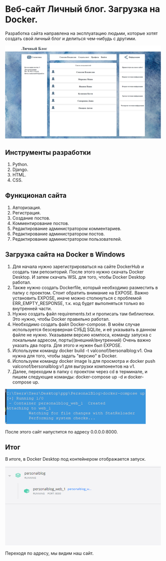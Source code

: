 Веб-сайт Личный блог. Загрузка на Docker.
==================
Разработка сайта направлена на эксплуатацию людьми, которые хотят создать свой личный блог и делиться чем-нибудь с другими.

![GitHub](/screenshots/1scr.png)

Инструменты разработки
-------------------
1. Python.
2. Django.
3. HTML.
4. CSS.

Функционал сайта
-------------------
1. Авторизация.
2. Регистрация.
3. Создание постов.
4. Комментирование постов.
5. Редактирование администратором комментариев.
6. Редактирование администратором постов.
7. Редактирование администратором пользователей.

Загрузка сайта на Docker в Windows
-------------------
1. Для начала нужно зарегистрироваться на сайте DockerHub и создать там репозиторий. После этого нужно скачать Docker Desktop. И затем скачать WSL для того, чтобы Docker Desktop работал.
2. Также нужно создать Dockerfile, который необходимо разместить в папку с проектом. Стоит обратить внимание на EXPOSE. Важно установить EXPOSE, иначе можно столкнуться с проблемой ERR_EMPTY_RESPONSE, т.к. код будет выполняться только во внутренней части.
3. Нужно создать файл requirements.txt и прописать там библиотеки. Это нужно, чтобы Docker правильно работал.
4. Необходимо создать файл Docker-compose. В моём случае используется безсерверная СУБД SQLite, и её указывать в данном файле не нужно. Указываем версию компоса, команду запуска с локальным адресом, порты((внешний/внутренний) Очень важно указать два порта. Для этого и нужен был EXPOSE.
5. Используем команду docker build -t valconof/bersonalblog:v1. Она нужна для того, чтобы задать "версию" в Docker.
6. Используем команду docker image ls для просмотра и docker push valconof/bersonalblog:v1 для выгрузки компонентов на v1.
7. Далее, переходим в папку с проектом через cd в терминале, и пишем следующие команды: docker-compose up -d и docker-compose up. 

![GitHub](/screenshots/3scr.png)

После этого сайт напустится по адресу 0.0.0.0:8000.

Итог
-------------------
В итоге, в Docker Desktop под контейнером отображается запуск.

![GitHub](/screenshots/2scr.png)

Переходя по адресу, мы видим наш сайт.
